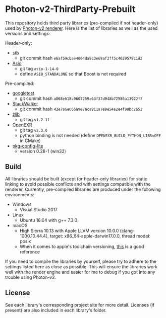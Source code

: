 # Photon-v2-ThirdParty-Prebuilt

This repository holds third party libraries (pre-compiled if not header-only) used by [Photon-v2 renderer](https://github.com/TzuChieh/Photon-v2). Here is the list of libraries as well as the used versions and settings:

Header-only:

* [stb](https://github.com/nothings/stb)
  * git commit hash `e6afb9cbae4064da8c3e69af3ff5c4629579c1d2`
* [Asio](https://github.com/chriskohlhoff/asio)
  * git tag `asio-1-14-0`
  * define `ASIO_STANDALONE` so that Boost is not required

Pre-compiled:

* [googletest](https://github.com/google/googletest)
  * git commit hash `a868e618c0607259c63f37d948b72586a13922ff`
* [StackWalker](https://github.com/JochenKalmbach/StackWalker)
  * git commit hash `42e7a6e056a9e7aca911a7e9e54e2e4f90bc2652`
* [zlib](https://github.com/madler/zlib)
  * git tag `v1.2.11`
* [OpenEXR](https://github.com/openexr/openexr)
  * git tag `v2.3.0`
  * python binding is not needed (define `OPENEXR_BUILD_PYTHON_LIBS=OFF` in CMake)
* [pkg-config-lite](https://sourceforge.net/projects/pkgconfiglite/)
  * version 0.28-1 (win32)

## Build

All libraries should be built (except for header-only libraries) for static linking to avoid possible conflicts and with settings compatible with the renderer. Currently, pre-compiled libraries are produced under the following environments:

* Windows
  * Visual Studio 2017
* Linux
  * Ubuntu 16.04 with g++ 7.3.0
* macOS
  * High Sierra 10.13 with Apple LLVM version 10.0.0 (clang-1000.10.44.4), target: x86_64-apple-darwin17.0.0, thread model: posix
  * When it comes to apple's toolchain versioning, [this](https://gist.github.com/yamaya/2924292) is a good reference

If you need to compile the libraries by yourself, please try to adhere to the settings listed here as close as possible. This will ensure the libraries work well with the render engine and easier for me to debug if you got into any trouble using Photon-v2.

## License

See each library's corresponding project site for more detail. Licenses (if present) are also included in each library's folder.
